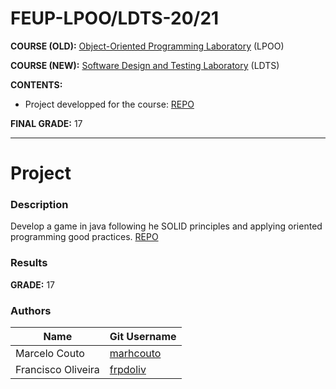 # FEUP-LPOO/LDTS-20/21

**COURSE (OLD):** [Object-Oriented Programming Laboratory](https://sigarra.up.pt/feup/en/ucurr_geral.ficha_uc_view?pv_ocorrencia_id=459480) (LPOO)

**COURSE (NEW):** [Software Design and Testing Laboratory](https://sigarra.up.pt/feup/pt/ucurr_geral.ficha_uc_view?pv_ocorrencia_id=484407) (LDTS)


**CONTENTS:** 
- Project developped for the course: [REPO](https://github.com/marhcouto/fallout0)

**FINAL GRADE:** 17

--------

# Project

### Description

Develop a game in java following he SOLID principles and applying oriented programming good practices.
[REPO](https://github.com/marhcouto/fallout0)

### Results
**GRADE:** 17

### Authors

Name | Git Username |
-----|--------------|
Marcelo Couto | [marhcouto](https://github.com/marhcouto)
Francisco Oliveira | [frpdoliv](https://github.com/frpdoliv)
